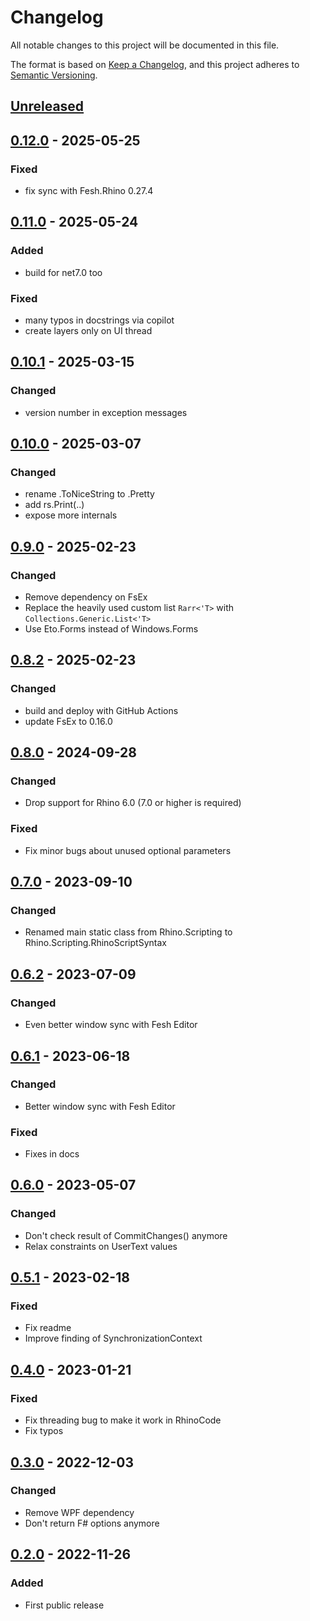 # Changelog

All notable changes to this project will be documented in this file.

The format is based on [Keep a Changelog](https://keepachangelog.com/en/1.0.0/),
and this project adheres to [Semantic Versioning](https://semver.org/spec/v2.0.0.html).

## [Unreleased]

## [0.12.0] - 2025-05-25
### Fixed
- fix sync with Fesh.Rhino 0.27.4

## [0.11.0] - 2025-05-24
### Added
- build for net7.0 too
### Fixed
- many typos in docstrings via copilot
- create layers only on UI thread

## [0.10.1] - 2025-03-15
### Changed
- version number in exception messages

## [0.10.0] - 2025-03-07
### Changed
- rename .ToNiceString to .Pretty
- add rs.Print(..)
- expose more internals

## [0.9.0] - 2025-02-23
### Changed
- Remove dependency on FsEx
- Replace the heavily used custom list `Rarr<'T>` with `Collections.Generic.List<'T>`
- Use Eto.Forms instead of Windows.Forms

## [0.8.2] - 2025-02-23
### Changed
- build and deploy with GitHub Actions
- update FsEx to 0.16.0

## [0.8.0] - 2024-09-28
### Changed
- Drop support for Rhino 6.0 (7.0 or higher is required)
### Fixed
- Fix minor bugs about unused optional parameters

## [0.7.0] - 2023-09-10
### Changed
- Renamed main static class from Rhino.Scripting to Rhino.Scripting.RhinoScriptSyntax

## [0.6.2] - 2023-07-09
### Changed
- Even better window sync with Fesh Editor

## [0.6.1] - 2023-06-18
### Changed
- Better window sync with Fesh Editor
### Fixed
- Fixes in docs

## [0.6.0] - 2023-05-07
### Changed
- Don't check result of CommitChanges() anymore
- Relax constraints on UserText values

## [0.5.1] - 2023-02-18
### Fixed
- Fix readme
- Improve finding of SynchronizationContext

## [0.4.0] - 2023-01-21
### Fixed
- Fix threading bug to make it work in RhinoCode
- Fix typos

## [0.3.0] - 2022-12-03
### Changed
- Remove WPF dependency
- Don't return F# options anymore

## [0.2.0] - 2022-11-26
### Added
- First public release

[Unreleased]: https://github.com/goswinr/Rhino.Scripting/compare/0.12.0...HEAD
[0.12.0]: https://github.com/goswinr/Rhino.Scripting/compare/0.11.0...0.12.0
[0.11.0]: https://github.com/goswinr/Rhino.Scripting/compare/0.10.1...0.11.0
[0.10.1]: https://github.com/goswinr/Rhino.Scripting/compare/0.10.0...0.10.1
[0.10.0]: https://github.com/goswinr/Rhino.Scripting/compare/0.9.0...0.10.0
[0.9.0]: https://github.com/goswinr/Rhino.Scripting/compare/0.8.2...0.9.0
[0.8.2]: https://github.com/goswinr/Rhino.Scripting/compare/0.8.0...0.8.2
[0.8.0]: https://github.com/goswinr/Rhino.Scripting/compare/0.7.0...0.8.0
[0.7.0]: https://github.com/goswinr/Rhino.Scripting/compare/0.6.2...0.7.0
[0.6.2]: https://github.com/goswinr/Rhino.Scripting/compare/0.6.1...0.6.2
[0.6.1]: https://github.com/goswinr/Rhino.Scripting/compare/0.6.0...0.6.1
[0.6.0]: https://github.com/goswinr/Rhino.Scripting/compare/0.5.1...0.6.0
[0.5.1]: https://github.com/goswinr/Rhino.Scripting/compare/0.4.0...0.5.1
[0.4.0]: https://github.com/goswinr/Rhino.Scripting/compare/0.3.0...0.4.0
[0.3.0]: https://github.com/goswinr/Rhino.Scripting/compare/0.2.0...0.3.0
[0.2.0]: https://github.com/goswinr/Rhino.Scripting/releases/tag/0.2.0

<!--
use to get tag dates:
git log --tags --simplify-by-decoration --pretty="format:%ci %d"

-->